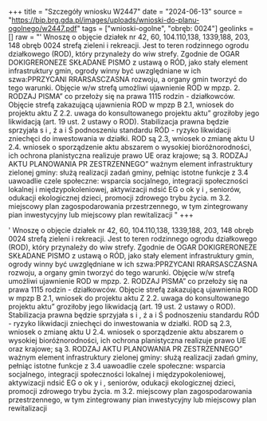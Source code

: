 +++
title = "Szczegóły wniosku W2447"
date = "2024-06-13"
source = "https://bip.brg.gda.pl/images/uploads/wnioski-do-planu-ogolnego/w2447.pdf"
tags = ["wnioski-ogolne", "obręb: 0024"]
geolinks = []
raw = "' Wnoszę o objęcie działek nr 42, 60, 104.110,138, 1339,188, 203, 148 obręb 0024 strefą zieleni i rekreacji. Jest to teren rodzinnego ogrodu działkowego (ROD), który przynależy do wiw strefy. Zgodnie de OGAR DOKIGRERONEZE SKŁADANE PISMO z ustawą o RÓD, jako stały element infrastruktury gmin, ogrody winny być uwzględniane w ich szwa:PPRZYCANI RRARSASCZASNA rozwoju, a organy gmin tworzyć do tego warunki. Objęcie w/w strefą umożliwi ujawnienie ROD w mpzp. 2. RODZAJ PISMA” co przełoży się na prawa 1115 rodzin - działkowców. Objęcie strefą zakazującą ujawnienia ROD w mpzp B 2.1, wniosek do projektu aktu Z 2.2. uwaga do konsultowanego projektu aktu” groziłoby jego likwidacją (art. 19 ust. 2 ustawy o ROD). Stabilizacja prawna będzie sprzyjała s i , ź a i  Ś podnoszeniu standardu RÓD - ryzyko likwidacji zniechęci do inwestowania w działki. ROD są 2.3, wniosek o zmianę aktu U 2.4. wniosek o sporządzenie aktu abszarem o wysokiej bioróżnorodności, ich ochrona planistyczna realizuje prawo UE oraz krajowe; są 3. RODZAJ AKTU PLANOWANIA PR ZESTRZENNEGO” ważnym element infrastruktury zielonej gminy: służą realizacji zadań gminy, pełniąc istotne funkcje z 3.4 uawoadlie czele społeczne: wsparcia socjalnego, integracji społeczności lokalnej i międzypokoleniowej, aktywizacji ndsić EG o ok y   i , seniorów, odukacji ekologicznej dzieci, promocji zdrowego trybu życia. m 3.2. miejscowy plan zagospodarowania przestrzennego, w tym zintegrowany pian inwestycyjny lub miejscowy plan rewitalizacji "
+++

' Wnoszę o objęcie działek nr 42, 60, 104.110,138, 1339,188, 203, 148 obręb 0024 strefą zieleni i
rekreacji. Jest to teren rodzinnego ogrodu działkowego (ROD), który przynależy do wiw strefy. Zgodnie
de OGAR DOKIGRERONEZE SKŁADANE PISMO z ustawą o RÓD, jako stały element infrastruktury gmin, ogrody winny być uwzględniane w ich
szwa:PPRZYCANI RRARSASCZASNA rozwoju, a organy gmin tworzyć do tego warunki. Objęcie w/w strefą umożliwi ujawnienie ROD w mpzp.
2. RODZAJ PISMA” co przełoży się na prawa 1115 rodzin - działkowców. Objęcie strefą zakazującą ujawnienia ROD w mpzp
B 2.1, wniosek do projektu aktu Z 2.2. uwaga do konsultowanego projektu aktu” groziłoby jego likwidacją (art. 19 ust. 2 ustawy o ROD). Stabilizacja prawna będzie sprzyjała
s i , ź a i  Ś podnoszeniu standardu RÓD - ryzyko likwidacji zniechęci do inwestowania w działki. ROD są
2.3, wniosek o zmianę aktu U 2.4. wniosek o sporządzenie aktu abszarem o wysokiej bioróżnorodności, ich ochrona planistyczna realizuje prawo UE oraz krajowe; są
3. RODZAJ AKTU PLANOWANIA PR ZESTRZENNEGO” ważnym element infrastruktury zielonej gminy: służą realizacji zadań gminy, pełniąc istotne funkcje
z 3.4 uawoadlie czele społeczne: wsparcia socjalnego, integracji społeczności lokalnej i międzypokoleniowej, aktywizacji
ndsić EG o ok y   i , seniorów, odukacji ekologicznej dzieci, promocji zdrowego trybu życia.
m 3.2. miejscowy plan zagospodarowania przestrzennego, w tym zintegrowany pian inwestycyjny lub
miejscowy plan rewitalizacji 


